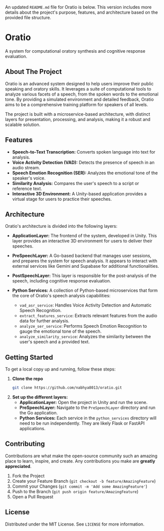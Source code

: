 An updated `README.md` file for Oratio is below. This version includes more details about the project's purpose, features, and architecture based on the provided file structure.

# Oratio

A system for computational oratory synthesis and cognitive response evaluation.

## About The Project

Oratio is an advanced system designed to help users improve their public speaking and oratory skills. It leverages a suite of computational tools to analyze various facets of a speech, from the spoken words to the emotional tone. By providing a simulated environment and detailed feedback, Oratio aims to be a comprehensive training platform for speakers of all levels.

The project is built with a microservice-based architecture, with distinct layers for presentation, processing, and analysis, making it a robust and scalable solution.

## Features

  * **Speech-to-Text Transcription:** Converts spoken language into text for analysis.
  * **Voice Activity Detection (VAD):** Detects the presence of speech in an audio stream.
  * **Speech Emotion Recognition (SER):** Analyzes the emotional tone of the speaker's voice.
  * **Similarity Analysis:** Compares the user's speech to a script or reference text.
  * **Interactive 3D Environment:** A Unity-based application provides a virtual stage for users to practice their speeches.

## Architecture

Oratio's architecture is divided into the following layers:

  * **ApplicationLayer:** The frontend of the system, developed in Unity. This layer provides an interactive 3D environment for users to deliver their speeches.

  * **PreSpeechLayer:** A Go-based backend that manages user sessions, and prepares the system for speech analysis. It appears to interact with external services like Gemini and Supabase for additional functionalities.

  * **PostSpeechLayer:** This layer is responsible for the post-analysis of the speech, including cognitive response evaluation.

  * **Python Services:** A collection of Python-based microservices that form the core of Oratio's speech analysis capabilities:

      * `vad_asr_service`: Handles Voice Activity Detection and Automatic Speech Recognition.
      * `extract_features_service`: Extracts relevant features from the audio data for further analysis.
      * `analyze_ser_service`: Performs Speech Emotion Recognition to gauge the emotional tone of the speech.
      * `analyze_similarity_service`: Analyzes the similarity between the user's speech and a provided text.

## Getting Started

To get a local copy up and running, follow these steps:

1.  **Clone the repo**
    ```sh
    git clone https://github.com/nabhya8013/oratio.git
    ```
2.  **Set up the different layers:**
      * **ApplicationLayer:** Open the project in Unity and run the scene.
      * **PreSpeechLayer:** Navigate to the `PreSpeechLayer` directory and run the Go application.
      * **Python Services:** Each service in the `python_services` directory will need to be run independently. They are likely Flask or FastAPI applications.

## Contributing

Contributions are what make the open-source community such an amazing place to learn, inspire, and create. Any contributions you make are **greatly appreciated**.

1.  Fork the Project
2.  Create your Feature Branch (`git checkout -b feature/AmazingFeature`)
3.  Commit your Changes (`git commit -m 'Add some AmazingFeature'`)
4.  Push to the Branch (`git push origin feature/AmazingFeature`)
5.  Open a Pull Request

## License

Distributed under the MIT License. See `LICENSE` for more information.